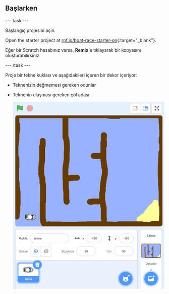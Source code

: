 ## Başlarken

\--- task \---

Başlangıç projesini açın.

Open the starter project at [rpf.io/boat-race-starter-on](https://rpf.io/boat-race-starter-on){:target="_blank"}.

Eğer bir Scratch hesabınız varsa, **Remix**'e tıklayarak bir kopyasını oluşturabilirsiniz.

\--- /task \---

Proje bir tekne kuklası ve aşağıdakileri içeren bir dekor içeriyor:

- Teknenizin değmemesi gereken odunlar
- Teknenin ulaşması gereken çöl adası
    
    ![ekran alıntısı](images/boat-starter.png)